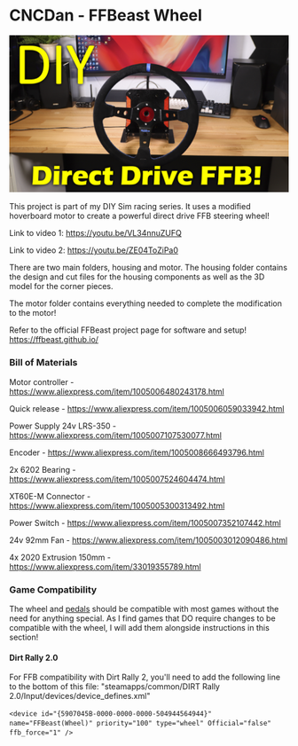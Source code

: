 # CNCDan - FFBeast Wheel

![Alt text](title.png "FFBEast Wheel")

This project is part of my DIY Sim racing series. It uses a modified hoverboard motor to create a powerful
direct drive FFB steering wheel!

Link to video 1: https://youtu.be/VL34nnuZUFQ

Link to video 2: https://youtu.be/ZE04ToZiPa0

There are two main folders, housing and motor. The housing folder contains the design and cut files for the housing components as well as the 3D model for the corner pieces.

The motor folder contains everything needed to complete the modification to the motor!

Refer to the official FFBeast project page for software and setup! https://ffbeast.github.io/


### Bill of Materials

Motor controller - https://www.aliexpress.com/item/1005006480243178.html

Quick release - https://www.aliexpress.com/item/1005006059033942.html

Power Supply 24v LRS-350 - https://www.aliexpress.com/item/1005007107530077.html

Encoder - https://www.aliexpress.com/item/1005008666493796.html

2x 6202 Bearing - https://www.aliexpress.com/item/1005007524604474.html

XT60E-M Connector - https://www.aliexpress.com/item/1005005300313492.html

Power Switch - https://www.aliexpress.com/item/1005007352107442.html

24v 92mm Fan - https://www.aliexpress.com/item/1005003012090486.html

4x 2020 Extrusion 150mm - https://www.aliexpress.com/item/33019355789.html

### Game Compatibility

The wheel and [pedals](https://github.com/dmcke5/SimPedals) should be compatible with most games without the need for anything special. As I find games that DO require changes to be compatible with the wheel, I will add them alongside instructions in this section!

#### Dirt Rally 2.0

For FFB compatibility with Dirt Rally 2, you'll need to add the following line to the bottom of this file:
"steamapps/common/DIRT Rally 2.0/Input/devices/device_defines.xml"

```<device id="{5907045B-0000-0000-0000-504944564944}" name="FFBeast(Wheel)" priority="100" type="wheel" Official="false" ffb_force="1" />```
